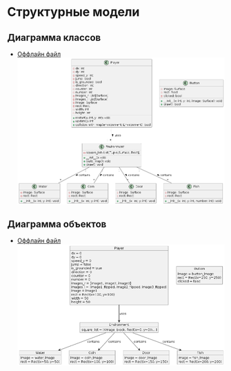 # Структурные модели
## Диаграмма классов
* [Оффлайн файл](diagrams/class_diagram.puml)
![Диаграмма классов](diagrams/class_diagram.png)

## Диаграмма объектов
* [Оффлайн файл](diagrams/object_diagram.puml)
![Диаграмма объектов](diagrams/object_diagram.png)